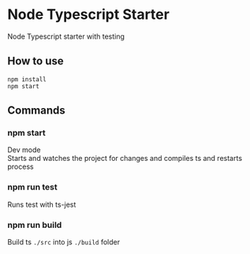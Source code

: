 # Node Typescript Starter
Node Typescript starter with testing

## How to use
`npm install`  
`npm start` 

## Commands

### npm start
Dev mode <br>
Starts and watches the project for changes and compiles ts and restarts process

### npm run test
Runs test with ts-jest

### npm run build
Build ts `./src` into js `./build` folder
